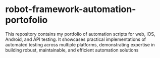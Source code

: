 # robot-framework-automation-portofolio
This repository contains my portfolio of automation scripts for web, iOS, Android, and API testing. It showcases practical implementations of automated testing across multiple platforms, demonstrating expertise in building robust, maintainable, and efficient automation solutions
